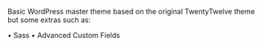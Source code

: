 Basic WordPress master theme based on the original TwentyTwelve theme but some extras such as:

• Sass
• Advanced Custom Fields
